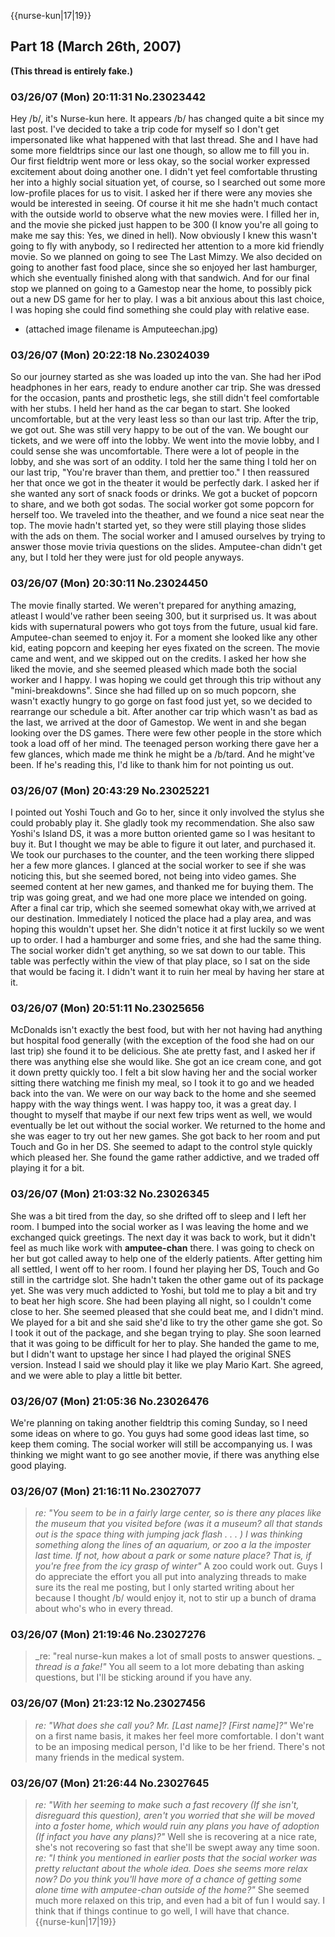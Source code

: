 {{nurse-kun|17|19}}

## Part 18 (March 26th, 2007) ##

**(This thread is entirely fake.)**

### 03/26/07 (Mon) 20:11:31 No.23023442  ###

Hey /b/, it's Nurse-kun here. It appears /b/ has changed quite a bit since my last post. I've decided to take a trip code for myself so I don't get impersonated like what happened with that last thread. She and I have had some more fieldtrips since our last one though, so allow me to fill you in.
Our first fieldtrip went more or less okay, so the social worker expressed excitement about doing another one. I didn't yet feel comfortable thrusting her into a highly social situation yet, of course, so I searched out some more low-profile places for us to visit. I asked her if there were any movies she would be interested in seeing. Of course it hit me she hadn't much contact with the outside world to observe what the new movies were. I filled her in, and the movie she picked just happen to be 300 (I know you're all going to make me say this: Yes, we dined in hell). Now obviously I knew this wasn't going to fly with anybody, so I redirected her attention to a more kid friendly movie. So we planned on going to see The Last Mimzy. We also decided on going to another fast food place, since she so enjoyed her last hamburger, which she eventually finished along with that sandwich. And for our final stop we planned on going to a Gamestop near the home, to possibly pick out a new DS game for her to play. I was a bit anxious about this last choice, I was hoping she could find something she could play with relative ease.

* (attached image filename is Amputeechan.jpg)

### 03/26/07 (Mon) 20:22:18 No.23024039  ###

So our journey started as she was loaded up into the van. She had her iPod headphones in her ears, ready to endure another car trip. She was dressed for the occasion, pants and prosthetic legs, she still didn't feel comfortable with her stubs. I held her hand as the car began to start. She looked uncomfortable, but at the very least less so than our last trip. After the trip, we got out. She was still very happy to be out of the van.
We bought our tickets, and we were off into the lobby. We went into the movie lobby, and I could sense she was uncomfortable. There were a lot of people in the lobby, and she was sort of an oddity. I told her the same thing I told her on our last trip, "You're braver than them, and prettier too." I then reassured her that once we got in the theater it would be perfectly dark. I asked her if she wanted any sort of snack foods or drinks. We got a bucket of popcorn to share, and we both got sodas. The social worker got some popcorn for herself too. We traveled into the theather, and we found a nice seat near the top. The movie hadn't started yet, so they were still playing those slides with the ads on them. The social worker and I amused ourselves by trying to answer those movie trivia questions on the slides. Amputee-chan didn't get any, but I told her they were just for old people anyways.

### 03/26/07 (Mon) 20:30:11 No.23024450  ###

The movie finally started. We weren't prepared for anything amazing, atleast I would've rather been seeing 300, but it surprised us. It was about kids with supernatural powers who got toys from the future, usual kid fare. Amputee-chan seemed to enjoy it. For a moment she looked like any other kid, eating popcorn and keeping her eyes fixated on the screen. The movie came and went, and we skipped out on the credits. I asked her how she liked the movie, and she seemed pleased which made both the social worker and I happy. I was hoping we could get through this trip without any "mini-breakdowns".
Since she had filled up on so much popcorn, she wasn't exactly hungry to go gorge on fast food just yet, so we decided to rearrange our schedule a bit. After another car trip which wasn't as bad as the last, we arrived at the door of Gamestop. We went in and she began looking over the DS games. There were few other people in the store which took a load off of her mind. The teenaged person working there gave her a few glances, which made me think he might be a /b/tard. And he might've been. If he's reading this, I'd like to thank him for not pointing us out.

### 03/26/07 (Mon) 20:43:29 No.23025221  ###

I pointed out Yoshi Touch and Go to her, since it only involved the stylus she could probably play it. She gladly took my recommendation. She also saw Yoshi's Island DS, it was a more button oriented game so I was hesitant to buy it. But I thought we may be able to figure it out later, and purchased it. We took our purchases to the counter, and the teen working there slipped her a few more glances. I glanced at the social worker to see if she was noticing this, but she seemed bored, not being into video games. She seemed content at her new games, and thanked me for buying them. 
The trip was going great, and we had one more place we intended on going. After a final car trip, which she seemed somewhat okay with,we arrived at our destination. Immediately I noticed the place had a play area, and was hoping this wouldn't upset her. She didn't notice it at first luckily so we went up to order. I had a hamburger and some fries, and she had the same thing. The social worker didn't get anything, so we sat down to our table. This table was perfectly within the view of that play place, so I sat on the side that would be facing it. I didn't want it to ruin her meal by having her stare at it.

### 03/26/07 (Mon) 20:51:11 No.23025656  ###

McDonalds isn't exactly the best food, but with her not having had anything but hospital food generally (with the exception of the food she had on our last trip) she found it to be delicious. She ate pretty fast, and I asked her if there was anything else she would like. She got an ice cream cone, and got it down pretty quickly too. I felt a bit slow having her and the social worker sitting there watching me finish my meal, so I took it to go and we headed back into the van.
We were on our way back to the home and she seemed happy with the way things went. I was happy too, it was a great day. I thought to myself that maybe if our next few trips went as well, we would eventually be let out without the social worker. We returned to the home and she was eager to try out her new games. She got back to her room and put Touch and Go in her DS. She seemed to adapt to the control style quickly which pleased her. She found the game rather addictive, and we traded off playing it for a bit.

### 03/26/07 (Mon) 21:03:32 No.23026345  ###

She was a bit tired from the day, so she drifted off to sleep and I left her room. I bumped into the social worker as I was leaving the home and we exchanged quick greetings. The next day it was back to work, but it didn't feel as much like work with **amputee-chan** there. I was going to check on her but got called away to help one of the elderly patients. After getting him all settled, I went off to her room. I found her playing her DS, Touch and Go still in the cartridge slot. She hadn't taken the other game out of its package yet. She was very much addicted to Yoshi, but told me to play a bit and try to beat her high score. She had been playing all night, so I couldn't come close to her. She seemed pleased that she could beat me, and I didn't mind. 
We played for a bit and she said she'd like to try the other game she got. So I took it out of the package, and she began trying to play. She soon learned that it was going to be difficult for her to play. She handed the game to me, but I didn't want to upstage her since I had played the original SNES version. Instead I said we should play it like we play Mario Kart. She agreed, and we were able to play a little bit better.

### 03/26/07 (Mon) 21:05:36 No.23026476  ###

We're planning on taking another fieldtrip this coming Sunday, so I need some ideas on where to go. You guys had some good ideas last time, so keep them coming. The social worker will still be accompanying us. I was thinking we might want to go see another movie, if there was anything else good playing.

### 03/26/07 (Mon) 21:16:11 No.23027077  ###

>  _re: "You seem to be in a fairly large center, so is there any places like the museum that you visited before (was it a museum? all that stands out is the space thing with jumping jack flash . . . )_
>  _I was thinking something along the lines of an aquarium, or zoo a la the imposter last time. If not, how about a park or some nature place? That is, if you're free from the icy grasp of winter"_
A zoo could work out. Guys I do appreciate the effort you all put into analyzing threads to make sure its the real me posting, but I only started writing about her because I thought /b/ would enjoy it, not to stir up a bunch of drama about who's who in every thread.

### 03/26/07 (Mon) 21:19:46 No.23027276  ###

>  _re: "real nurse-kun makes a lot of small posts to answer questions. _
>  _thread is a fake!"_
You all seem to a lot more debating than asking questions, but I'll be sticking around if you have any.

### 03/26/07 (Mon) 21:23:12 No.23027456  ###

>  _re: "What does she call you?_
>  _Mr. [Last name]? [First name]?"_
We're on a first name basis, it makes her feel more comfortable. I don't want to be an imposing medical person, I'd like to be her friend. There's not many friends in the medical system.

### 03/26/07 (Mon) 21:26:44 No.23027645  ###

>  _re: "With her seeming to make such a fast recovery (If she isn't, disreguard this question), aren't you worried that she will be moved into a foster home, which would ruin any plans you have of adoption (If infact you have any plans)?"_
Well she is recovering at a nice rate, she's not recovering so fast that she'll be swept away any time soon.
>  _re: "I think you mentioned in earlier posts that the social worker was pretty reluctant about the whole idea. Does she seems more relax now? Do you think you'll have more of a chance of getting some alone time with amputee-chan outside of the home?"_
She seemed much more relaxed on this trip, and even had a bit of fun I would say. I think that if things continue to go well, I will have that chance.
{{nurse-kun|17|19}}
